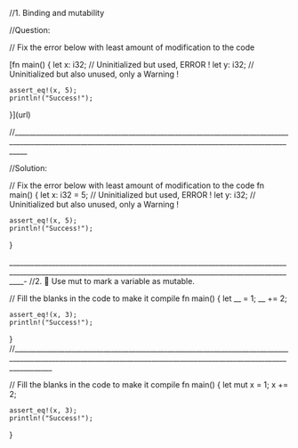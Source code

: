 //1. Binding and mutability

//Question:

// Fix the error below with least amount of modification to the code

[fn main() {
    let x: i32; // Uninitialized but used, ERROR !
    let y: i32; // Uninitialized but also unused, only a Warning !

    assert_eq!(x, 5);
    println!("Success!");
}](url)

//________________________________________________________________________________________________________________________________________________________________

//Solution:


// Fix the error below with least amount of modification to the code
fn main() {
    let x: i32 = 5; // Uninitialized but used, ERROR !
    let y: i32; // Uninitialized but also unused, only a Warning !

    assert_eq!(x, 5);
    println!("Success!");
}

________________________________________________________________________________________________________________________________________________________________-
//2. 🌟 Use mut to mark a variable as mutable.


// Fill the blanks in the code to make it compile
fn main() {
    let __ =  1;
    __ += 2; 
    
    assert_eq!(x, 3);
    println!("Success!");
}
//_______________________________________________________________________________________________________________________________________________________________________

// Fill the blanks in the code to make it compile
fn main() {
    let mut x =  1;
    x += 2; 
    
    assert_eq!(x, 3);
    println!("Success!");
}





